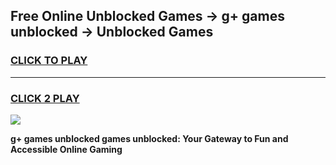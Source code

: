 
## Free Online Unblocked Games → g+ games unblocked → Unblocked Games
<h3>
<a href="https://premium.freeplayer.one?title=g+_games_unblocked&ref=21F">CLICK TO PLAY</a></h3>
<hr>

<h3>
<a href="https://premium.freeplayer.one?title=g+_games_unblocked&ref=21F">CLICK 2 PLAY</a>
  
</h3>

<a href="https://premium.freeplayer.one?title=g+_games_unblocked&ref=21F/"><img src="https://clearcache.store/games.png"></a>


**g+ games unblocked games unblocked: Your Gateway to Fun and Accessible Online Gaming**
